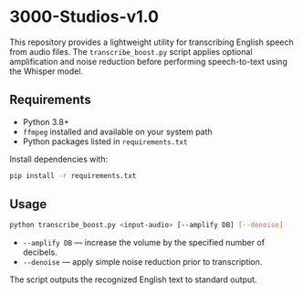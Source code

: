 # 3000-Studios-v1.0

This repository provides a lightweight utility for transcribing English speech
from audio files. The `transcribe_boost.py` script applies optional amplification
and noise reduction before performing speech-to-text using the Whisper model.

## Requirements

- Python 3.8+
- `ffmpeg` installed and available on your system path
- Python packages listed in `requirements.txt`

Install dependencies with:

```bash
pip install -r requirements.txt
```

## Usage

```bash
python transcribe_boost.py <input-audio> [--amplify DB] [--denoise]
```

- `--amplify DB` — increase the volume by the specified number of decibels.
- `--denoise` — apply simple noise reduction prior to transcription.

The script outputs the recognized English text to standard output.
